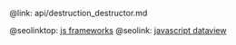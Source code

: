 @link: api/destruction_destructor.md

@seolinktop: [js frameworks](https://webix.com)
@seolink: [javascript dataview](https://webix.com/widget/dataview/)